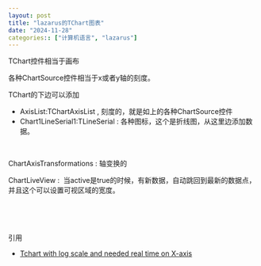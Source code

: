 ```yaml
---
layout: post
title: "lazarus的TChart图表"
date: "2024-11-28"
categories:: ["计算机语言", "lazarus"]
---
```


TChart控件相当于画布

各种ChartSource控件相当于x或者y轴的刻度。

TChart的下边可以添加

- AxisList:TChartAxisList , 刻度的，就是如上的各种ChartSource控件
- Chart1LineSerial1:TLineSerial : 各种图标，这个是折线图，从这里边添加数据。

 

ChartAxisTransformations : 轴变换的

ChartLiveView :  当active是true的时候，有新数据，自动跳回到最新的数据点，并且这个可以设置可视区域的宽度。

 

 

引用

- [Tchart with log scale and needed real time on X-axis](https://forum.lazarus.freepascal.org/index.php?topic=65595.0)
